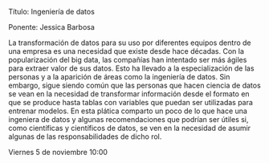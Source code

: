 Título: Ingeniería de datos

Ponente: Jessica Barbosa

La transformación de datos para su uso por diferentes equipos dentro de una empresa es una necesidad que existe desde hace décadas. Con la popularización del big data, las compañías han intentado ser más ágiles para extraer valor de sus datos. Esto ha llevado a la especialización de las personas y a la aparición de áreas como la ingeniería de datos. Sin embargo, sigue siendo común que las personas que hacen ciencia de datos se vean en la necesidad de transformar información desde el formato en que se produce hasta tablas con variables que puedan ser utilizadas para entrenar modelos. En esta plática comparto un poco de lo que hace una ingeniera de datos y algunas recomendaciones que podrían ser útiles si, como científicas y científicos de datos, se ven en la necesidad de asumir algunas de las responsabilidades de dicho rol.

Viernes 5 de noviembre 10:00
